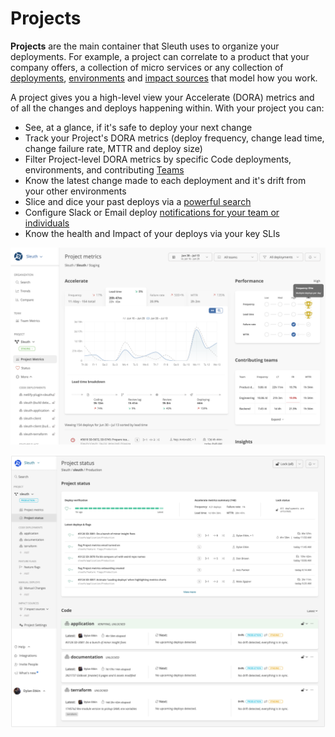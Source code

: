 # Projects

**Projects** are the main container that Sleuth uses to organize your deployments. For example, a project can correlate to a product that your company offers, a collection of micro services or any collection of [deployments](../code-deployments/), [environments](../environment-support.md) and [impact sources](../../settings/project/impact.md) that model how you work.

A project gives you a high-level view your Accelerate (DORA) metrics and of all the changes and deploys happening within. With your project you can:

* See, at a glance, if it's safe to deploy your next change
* Track your Project's DORA metrics (deploy frequency, change lead time, change failure rate, MTTR and deploy size)
* Filter Project-level DORA metrics by specific Code deployments, environments, and contributing [Teams](../teams/)
* Know the latest change made to each deployment and it's drift from your other environments
* Slice and dice your past deploys via a [powerful search](../code-deployments/search.md)
* Configure Slack or Email deploy [notifications for your team or individuals](../../notifications.md)
* Know the health and Impact of your deploys via your key SLIs

![Your metrics and the insights to improve](<../../.gitbook/assets/image (14).png>)

![Your project status command center](../../.gitbook/assets/sleuth-sleuth-2021-07-13-16-49-28.png)

